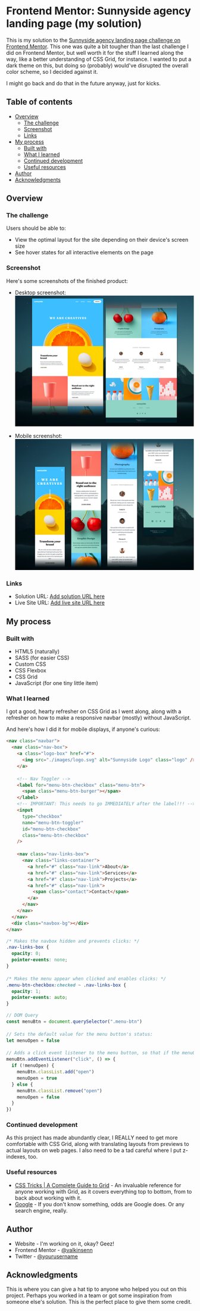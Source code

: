 # Frontend Mentor: Sunnyside agency landing page (my solution)

This is my solution to the [Sunnyside agency landing page challenge on Frontend Mentor](https://www.frontendmentor.io/challenges/sunnyside-agency-landing-page-7yVs3B6ef). This one was quite a bit tougher than the last challenge I did on Frontend Mentor, but well worth it for the stuff I learned along the way, like a better understanding of CSS Grid, for instance. I wanted to put a dark theme on this, but doing so (probably) would've disrupted the overall color scheme, so I decided against it.

I might go back and do that in the future anyway, just for kicks.

## Table of contents

- [Overview](#overview)
  - [The challenge](#the-challenge)
  - [Screenshot](#screenshot)
  - [Links](#links)
- [My process](#my-process)
  - [Built with](#built-with)
  - [What I learned](#what-i-learned)
  - [Continued development](#continued-development)
  - [Useful resources](#useful-resources)
- [Author](#author)
- [Acknowledgments](#acknowledgments)

## Overview

### The challenge

Users should be able to:

- View the optimal layout for the site depending on their device's screen size
- See hover states for all interactive elements on the page

### Screenshot

Here's some screenshots of the finished product:

- Desktop screenshot:
  ![Desktop Screenshot](./screenshots/desktop-screenshot.png)

- Mobile screenshot:
  ![Mobile Screenshot](./screenshots/mobile-screenshot.png)

### Links

- Solution URL: [Add solution URL here](https://your-solution-url.com)
- Live Site URL: [Add live site URL here](https://your-live-site-url.com)

## My process

### Built with

- HTML5 (naturally)
- SASS (for easier CSS)
- Custom CSS
- CSS Flexbox
- CSS Grid
- JavaScript (for one tiny little item)

### What I learned

I got a good, hearty refresher on CSS Grid as I went along, along with a refresher on how to make a responsive navbar (mostly) without JavaScript.

And here's how I did it for mobile displays, if anyone's curious:

```html
<nav class="navbar">
  <nav class="nav-box">
    <a class="logo-box" href="#">
      <img src="./images/logo.svg" alt="Sunnyside Logo" class="logo" />
    </a>

    <!-- Nav Toggler -->
    <label for="menu-btn-checkbox" class="menu-btn">
      <span class="menu-btn-burger"></span>
    </label>
    <!-- IMPORTANT: This needs to go IMMEDIATELY after the label!!! -->
    <input
      type="checkbox"
      name="menu-btn-toggler"
      id="menu-btn-checkbox"
      class="menu-btn-checkbox"
    />

    <nav class="nav-links-box">
      <nav class="links-container">
        <a href="#" class="nav-link">About</a>
        <a href="#" class="nav-link">Services</a>
        <a href="#" class="nav-link">Projects</a>
        <a href="#" class="nav-link">
          <span class="contact">Contact</span>
        </a>
      </nav>
    </nav>
  </nav>
  <div class="navbox-bg"></div>
</nav>
```

```css
/* Makes the navbox hidden and prevents clicks: */
.nav-links-box {
  opacity: 0;
  pointer-events: none;
}

/* Makes the menu appear when clicked and enables clicks: */
.menu-btn-checkbox:checked ~ .nav-links-box {
  opacity: 1;
  pointer-events: auto;
}
```

```js
// DOM Query
const menuBtn = document.querySelector(".menu-btn")

// Sets the default value for the menu button's status:
let menuOpen = false

// Adds a click event listener to the menu button, so that if the menuOpen variable is false, it adds the .open class to the menuBtn element, but if it's true, takes it away:
menuBtn.addEventListener("click", () => {
  if (!menuOpen) {
    menuBtn.classList.add("open")
    menuOpen = true
  } else {
    menuBtn.classList.remove("open")
    menuOpen = false
  }
})
```

### Continued development

As this project has made abundantly clear, I REALLY need to get more comfortable with CSS Grid, along with translating layouts from previews to actual layouts on web pages. I also need to be a tad careful where I put z-indexes, too.

### Useful resources

- [CSS Tricks | A Complete Guide to Grid](https://css-tricks.com/snippets/css/complete-guide-grid/) - An invaluable reference for anyone working with Grid, as it covers everything top to bottom, from to back about working with it.
- [Google](https://www.google.com) - If you don't know something, odds are Google does. Or any search engine, really.

## Author

- Website - I'm working on it, okay? Geez!
- Frontend Mentor - [@valkinsenn](https://www.frontendmentor.io/profile/valkinsenn)
- Twitter - [@yourusername](https://www.twitter.com/yourusername)

## Acknowledgments

This is where you can give a hat tip to anyone who helped you out on this project. Perhaps you worked in a team or got some inspiration from someone else's solution. This is the perfect place to give them some credit.

